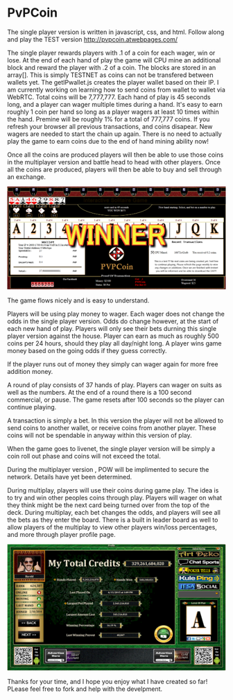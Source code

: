 # PvPCoin
The single player version is written in javascript, css, and html. Follow along and play the TEST version http://pvpcoin.atwebpages.com/

The single player rewards players with .1 of a coin for each wager, win or lose. At the end of each hand of play the game will CPU mine an additional block and reward the player with .2 of a coin. The blocks are stored in an array[]. This is simply TESTNET as coins can not be transfered between wallets yet. The getIPwallet.js creates the player wallet based on their IP. I am currently working on learning how to send coins from wallet to wallet via WebRTC. Total coins will be 7,777,777. Each hand of play is 45 seconds long, and a player can wager multiple times during a hand. It's easy to earn roughly 1 coin per hand so long as a player wagers at least 10 times within the hand. Premine will be roughly 1% for a total of 777,777 coins. If you refresh your browser all previous transactions, and coins disapear. New wagers are needed to start the chain up again. There is no need to actually play the game to earn coins due to the end of hand mining ability now!

Once all the coins are produced players will then be able to use those coins in the multiplayer version and battle head to head with other players. Once all the coins are produced, players will then be able to buy and sell through an exchange.

<img src="/images/preview.png" />

The game flows nicely and is easy to understand.

Players will be using play money to wager. Each wager does not change the odds in the single player version. 
Odds do change however, at the start of each new hand of play.
Players will only see their bets durning this single player version against the house.
Player can earn as much as roughly 500 coins per 24 hours, should they play all day/night long.
A player wins game money based on the going odds if they guess correctly.

If the player runs out of money they simply can wager again for more free addition money. 

A round of play consists of 37 hands of play. Players can wager on suits as well as the numbers. At the end of a round there is a 100 second commercial, or pause. The game resets after 100 seconds so the player can continue playing.

A transaction is simply a bet. In this version the player will not be allowed to send coins to another wallet, or receive
coins from another player. These coins will not be spendable in anyway within this version of play.

When the game goes to livenet, the single player version will be simply a coin roll out phase and coins will not exceed the total.

During the multiplayer version , POW will be implimented to secure the network. Details have yet been determined.

During multiplay, players will use their coins during game play. The idea is to try and win other peoples coins through
play. Players will wager on what they think might be the next card being turned over from the top of the deck. During
multiplay, each bet changes the odds, and players will see all the bets as they enter the board. There is a built in leader board as well to allow players of the multiplay to view other players win/loss percentages, and more through player profile page.

<img src="/multiplay/images/profilepage.png" />

Thanks for your time, and I hope you enjoy what I have created so far! PLease feel free to fork and help with the develpment.
